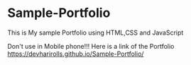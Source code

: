 # Sample-Portfolio
This is My sample Portfolio using HTML,CSS and JavaScript

Don't use in Mobile phone!!!
Here is a link of the Portfolio https://devharirolls.github.io/Sample-Portfolio/



